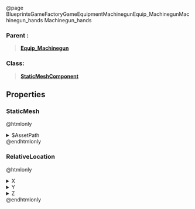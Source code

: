 @page BlueprintsGameFactoryGameEquipmentMachinegunEquip_MachinegunMachinegun_hands Machinegun_hands
### Parent :
<b><a href="_blueprints_game_factory_game_equipment_machinegun_equip__machinegun.html"><blockquote>Equip_Machinegun</blockquote></a></b>
### Class:
<b><a href="_class_script_static_mesh_component.html"><blockquote>StaticMeshComponent</blockquote></a></b>
## Properties
### StaticMesh
@htmlonly
<details>
 <summary>$AssetPath</summary>
<b><a href="_blueprints_game_factory_game_equipment_machinegun_mesh_machinegun_hands.html"><blockquote>Machinegun_hands</blockquote></a></b>
</details>
@endhtmlonly

### RelativeLocation
@htmlonly
<details>
 <summary>X</summary>
<blockquote>0</blockquote>
</details>
<details>
 <summary>Y</summary>
<blockquote>-8.744922637939453</blockquote>
</details>
<details>
 <summary>Z</summary>
<blockquote>0.9755678176879883</blockquote>
</details>
@endhtmlonly

